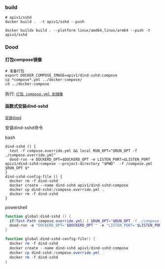 ### build

```shell
# apiv1/sshd
docker build .  -t apiv1/sshd --push

docker buildx build . --platform linux/amd64,linux/arm64 --push -t apiv1/sshd
```

### Dood

#### 打包compose镜像

```shell
# 准备打包
export DOCKER_COMPOSE_IMAGE=apiv1/dind-sshd:compose
cp *compose*.yml ../docker-compose/
cd ../docker-compose
```

执行: [`打包 compose.yml 到镜像`](../docker-compose/README.md#打包配置到镜像-示例)

#### 函数式安装dind-sshd

[`安装dood`](../docker/README.md#dood)

安装dind-sshd命令

bash

```shell
dind-sshd () {
  test -f compose.override.yml && local RUN_OPT="$RUN_OPT -f ./compose.override.yml"
  dood-run -e DOCKERD_OPT=$DOCKERD_OPT -e LISTEN_PORT=$LISTEN_PORT apiv1/dind-sshd:compose --project-directory "$PWD"  -f /compose.yml $RUN_OPT $*
}
dind-sshd-config-file () {
  docker rm -f dind-sshd
  docker create --name dind-sshd apiv1/dind-sshd:compose
  docker cp dind-sshd:/compose.override.yml .
  docker rm -f dind-sshd
}
```

powershell

```powershell
function global:dind-sshd () {
  if(Test-Path compose.override.yml) { $RUN_OPT="$RUN_OPT -f ./compose.override.yml" }
  dood-run -e "DOCKERD_OPT='$DOCKERD_OPT'" -e "LISTEN_PORT='$LISTEN_PORT'" apiv1/dind-sshd:compose --project-directory $( docker-path $PWD.Path ) -f /compose.yml $RUN_OPT $($args -join ' ')
}

function global:dind-sshd-config-file() {
  docker rm -f dind-sshd
  docker create --name dind-sshd apiv1/dind-sshd:compose
  docker cp dind-sshd:/compose.override.yml .
  docker rm -f dind-sshd
}
```
